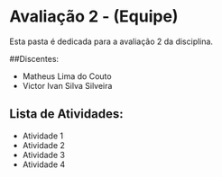 # Avaliação 2 - (Equipe)

Esta pasta é dedicada para a avaliação 2 da disciplina.

##Discentes: 
  - Matheus Lima do Couto
  - Victor Ivan Silva Silveira

## Lista de Atividades:

- Atividade 1
- Atividade 2
- Atividade 3
- Atividade 4

